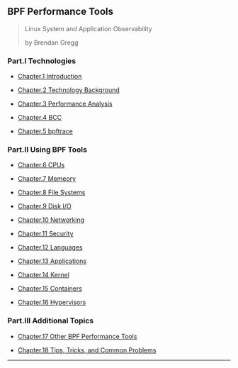 
## BPF Performance Tools

> Linux System and Application Observability
>
> by Brendan Gregg

### Part.I Technologies

* [Chapter.1 Introduction](./chapter-01.md)

* [Chapter.2 Technology Background](./chapter-02.md)

* [Chapter.3 Performance Analysis](./chapter-03.md)

* [Chapter.4 BCC](./chapter-04.md)

* [Chapter.5 bpftrace](./chapter-05.md)

### Part.II Using BPF Tools

* [Chapter.6 CPUs](./chapter-06.md)

* [Chapter.7 Memeory](./chapter-07.md)

* [Chapter.8 File Systems](./chapter-08.md)

* [Chapter.9 Disk I/O](./chapter-09.md)

* [Chapter.10 Networking](./chapter-10.md)

* [Chapter.11 Security](./chapter-11.md)

* [Chapter.12 Languages](./chapter-12.md)

* [Chapter.13 Applications](./chapter-13.md)

* [Chapter.14 Kernel](./chapter-14.md)

* [Chapter.15 Containers](./chapter-15.md)

* [Chapter.16 Hypervisors](./chapter-16.md)

### Part.III Additional Topics

* [Chapter.17 Other BPF Performance Tools](./chapter-17.md)

* [Chapter.18 Tips, Tricks, and Common Problems](./chapter-18.md)

---
